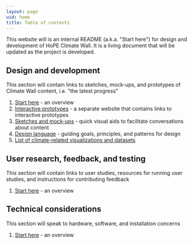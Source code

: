 ```yaml
---
layout: page
uid: home
title: Table of contents
---
```


This website will is an internal README (a.k.a. "Start here") for design and development of HoPE Climate Wall. It is a living document that will be updated as the project is developed.

## Design and development

This section will contain links to sketches, mock-ups, and prototypes of Climate Wall content, i.e. "the latest progress"

1. [Start here](design/README.html) - an overview
2. [Interactive prototypes](https://beefoo.github.io/climate-lab/) - a separate website that contains links to interactive prototypes
3. [Sketches and mock-ups](design/sketches.html) - quick visual aids to facilitate conversations about content
4. [Design language](design/language.html) - guiding goals, principles, and patterns for design
5. [List of climate-related visualizations and datasets](https://docs.google.com/document/d/1ESWwqXG4BXQTzJHK8P25ylZJd_dcMmUPbWRqFpiUbJ0/edit)

## User research, feedback, and testing

This section will contain links to user studies, resources for running user studies, and instructions for contributing feedback

1. [Start here](research/README.html) - an overview

## Technical considerations

This section will speak to hardware, software, and installation concerns

1. [Start here](tech/README.html) - an overview
